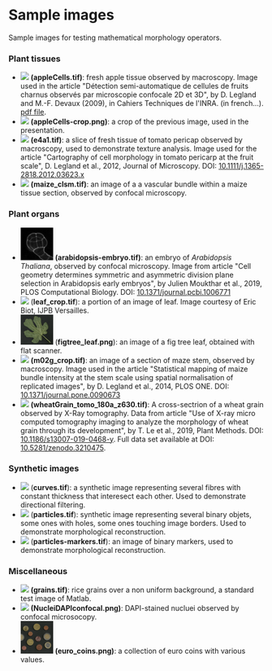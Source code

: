 # Sample images

Sample images for testing mathematical morphology operators.

### Plant tissues
* [<img src="webImg/appleCells.png">](appleCells.tif) **(appleCells.tif)**: fresh apple tissue observed by macroscopy. Image used in the article "Détection semi-automatique de cellules de fruits charnus observés par microscopie confocale 2D et 3D", by D. Legland and M.-F. Devaux (2009), in Cahiers Techniques de l'INRA. (in french...). [pdf file](https://www6.inrae.fr/cahier_des_techniques/content/download/3256/31685/version/1/file/07_Legland_imag.pdf).
* [<img src="webImg/appleCells-crop.png">](appleCells-crop.tif) **(appleCells-crop.png)**: a crop of the previous image, used in the presentation.
* [<img src="webImg/e4a1.png">](e4a1.tif) **(e4a1.tif)**: a slice of fresh tissue of tomato pericap observed by macroscopy, used to demonstrate texture analysis. Image used for the article "Cartography of cell morphology in tomato pericarp at the fruit scale", D. Legland et al., 2012, Journal of Microscopy. DOI: [10.1111/j.1365-2818.2012.03623.x](https://doi.org/10.1111/j.1365-2818.2012.03623.x)
* [<img src="webImg/maize_clsm.png">](maize_clsm.tif) **(maize_clsm.tif)**: an image of a a vascular bundle within a maize tissue section, observed by confocal microscopy.

### Plant organs
* [<img src="webImg/arabidopsis-embryo.png">](arabidopsis-embryo.tif) **(arabidopsis-embryo.tif)**: an embryo of *Arabidopsis Thaliana*, observed by confocal microscopy. Image from article "Cell geometry determines symmetric and asymmetric division plane selection in Arabidopsis early embryos", by Julien Moukthar et al., 2019, PLOS Computational Biology. DOI: [10.1371/journal.pcbi.1006771](https://doi.org/10.1371/journal.pcbi.1006771)
* [<img src="webImg/leaf_crop.png">](leaf_crop.tif) (**leaf_crop.tif**): a portion of an image of leaf. Image courtesy of Eric Biot, IJPB Versailles.
* [<img src="webImg/figtree_leaf.png">](figtree_leaf.png) (**figtree_leaf.png**): an image of a fig tree leaf, obtained with flat scanner.
* [<img src="webImg/m02g_crop.png">](m02g_crop.tif) **(m02g_crop.tif)**: an image of a section of maze stem, observed by macroscopy. Image used in the article "Statistical mapping of maize bundle intensity at the stem scale using spatial normalisation of replicated images", by D. Legland et al., 2014, PLOS ONE. DOI: [10.1371/journal.pone.0090673](https://doi.org/10.1371/journal.pone.0090673)
* [<img src="webImg/wheatGrain_tomo_180a_z630.png">](wheatGrain_tomo_180a_z630.tif) **(wheatGrain_tomo_180a_z630.tif)**: A cross-sectrion of a wheat grain observed by X-Ray tomography. Data from article "Use of X-ray micro computed tomography imaging to analyze the morphology of wheat grain through its development", by T. Le et al., 2019, Plant Methods. DOI: [10.1186/s13007-019-0468-y](https://doi.org/10.1186/s13007-019-0468-y). Full data set available at DOI: [10.5281/zenodo.3210475](https://doi.org/10.5281/zenodo.3210475).

### Synthetic images
* [<img src="webImg/curves.png">](curves.tif) (**curves.tif**): a synthetic image representing several fibres with constant thickness that interesect each other. Used to demonstrate directional filtering.
* [<img src="webImg/particles.png">](particles.tif) (**particles.tif**): synthetic image representing several binary objets, some ones with holes, some ones touching image borders. Used to demonstrate morphological reconstruction.
* [<img src="webImg/particles-markers.png">](particles-markers.tif) (**particles-markers.tif**): an image of binary markers, used to demonstrate morphological reconstruction.

### Miscellaneous

* [<img src="webImg/grains.png">](grains.tif) **(grains.tif)**: rice grains over a non uniform background, a standard test image of Matlab.
* [<img src="webImg/NucleiDAPIconfocal.png">](NucleiDAPIconfocal.png) **(NucleiDAPIconfocal.png)**: DAPI-stained nucluei observed by confocal microsocopy.
* [<img src="webImg/euro_coins.png">](euro_coins.png) **(euro_coins.png)**: a collection of euro coins with various values.



